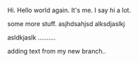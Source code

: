 Hi. Hello world again. It's me. I say hi a lot.


some more stuff.
asjhdsahjsd
alksdjaslkj

asldkjaslk
..........


adding text from my new branch..
